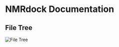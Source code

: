 # NMRdock Documentation

## File Tree

![File Tree](https://github.com/compbiocore/nmrdock/raw/master/docs/assets/NMRdockFileTree.png)

